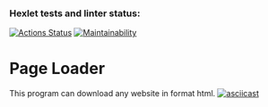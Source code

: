 ### Hexlet tests and linter status:
[![Actions Status](https://github.com/DanilCrazy99/fullstack-javascript-project-4/workflows/hexlet-check/badge.svg)](https://github.com/DanilCrazy99/fullstack-javascript-project-4/actions)
[![Maintainability](https://api.codeclimate.com/v1/badges/e42c69c38b0775449bde/maintainability)](https://codeclimate.com/github/DanilCrazy99/fullstack-javascript-project-4/maintainability)

# Page Loader
This program can download any website in format html.
[![asciicast](https://asciinema.org/a/H8Zlcudn8xBjzeSsp3sIc0DL3.svg)](https://asciinema.org/a/H8Zlcudn8xBjzeSsp3sIc0DL3)